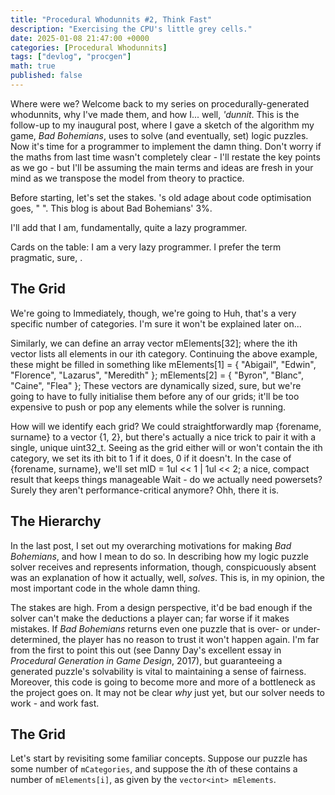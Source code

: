 ```yaml
---
title: "Procedural Whodunnits #2, Think Fast"
description: "Exercising the CPU's little grey cells."
date: 2025-01-08 21:47:00 +0000
categories: [Procedural Whodunnits]
tags: ["devlog", "procgen"]
math: true
published: false
---
```


Where were we? Welcome back to my series on procedurally-generated whodunnits, why I've made them, and how I... well, *'dunnit*. This is the follow-up to my inaugural post, where I gave a sketch of the algorithm my game, *Bad Bohemians*, uses to solve (and eventually, set) logic puzzles. Now it's time for a programmer to implement the damn thing. Don't worry if the maths from last time wasn't completely clear - I'll restate the key points as we go - but I'll be assuming the main terms and ideas are fresh in your mind as we transpose the model from theory to practice.

Before starting, let's set the stakes. 's old adage about code optimisation goes, " ". This blog is about Bad Bohemians' 3%.

I'll add that I am, fundamentally, quite a lazy programmer.

Cards on the table: I am a very lazy programmer. I prefer the term pragmatic, sure, .

## The Grid

We're going to 
Immediately, though, we're going to 
Huh, that's a very specific number of categories. I'm sure it won't be explained later on...

Similarly, we can define an array
vector<string> mElements[32];
where the ith vector lists all elements in our ith category. Continuing the above example, these might be filled in something like
mElements[1] = { "Abigail", "Edwin", "Florence", "Lazarus", "Meredith" };
mElements[2] = { "Byron", "Blanc", "Caine", "Flea" };
These vectors are dynamically sized, sure, but we're going to have to fully initialise them before any of our grids; it'll be too expensive to push or pop any elements while the solver is running.

How will we identify each grid? We could straightforwardly map {forename, surname} to a vector {1, 2}, but there's actually a nice trick to pair it with a single, unique uint32_t. Seeing as the grid either will or won't contain the ith category, we set its ith bit to 1 if it does, 0 if it doesn't. In the case of {forename, surname}, we'll set
mID = 1ul << 1 | 1ul << 2;
a nice, compact result that keeps things manageable
Wait - do we actually need powersets? Surely they aren't performance-critical anymore?
Ohh, there it is.

## The Hierarchy

In the last post, I set out my overarching motivations for making *Bad Bohemians*, and how I mean to do so.
In describing how my logic puzzle solver receives and represents information, though, conspicuously absent was an explanation of how it actually, well, *solves*.
This is, in my opinion, the most important code in the whole damn thing.

The stakes are high.
From a design perspective, it'd be bad enough if the solver can't make the deductions a player can; far worse if it makes mistakes.
If *Bad Bohemians* returns even one puzzle that is over- or under-determined, the player has no reason to trust it won't happen again.
I'm far from the first to point this out (see Danny Day's excellent essay in *Procedural Generation in Game Design*, 2017), but guaranteeing a generated puzzle's solvability is vital to maintaining a sense of fairness.
Moreover, this code is going to become more and more of a bottleneck as the project goes on.
It may not be clear *why* just yet, but our solver needs to work - and work fast.

## The Grid

Let's start by revisiting some familiar concepts. Suppose our puzzle has some number of `mCategories`, and suppose the $i$th of these contains a number of `mElements[i]`, as given by the `vector<int> mElements`.
